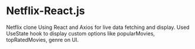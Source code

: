 # Netflix-React.js
 Netflix clone Using React and Axios for live data fetching and display.
 Used UseState hook to display custom options like popularMovies, topRatedMovies, genre on UI.
 
